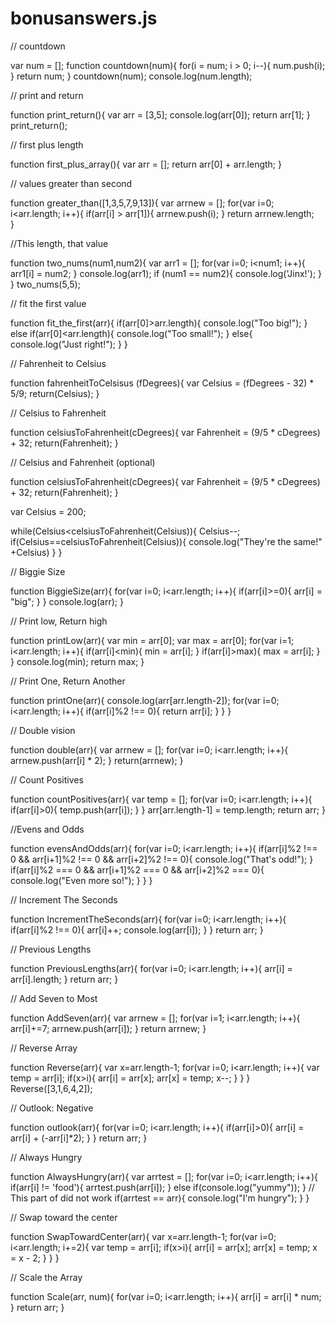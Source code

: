# bonusanswers.js

// countdown

var num = [];
function countdown(num){
  for(i = num; i > 0; i--){
    num.push(i);
  }
  return num;
}
countdown(num);
console.log(num.length);

// print and return

function print_return(){
  var arr = [3,5];
  console.log(arr[0]);
  return arr[1];
}
print_return();

// first plus length

function first_plus_array(){
  var arr = [];
  return arr[0] + arr.length;
}

// values greater than second

function greater_than([1,3,5,7,9,13]){
var arrnew = [];
for(var i=0; i<arr.length; i++){
  if(arr[i] > arr[1]){
    arrnew.push(i);
  }
return arrnew.length;  
}  


//This length, that value

function two_nums(num1,num2){
  var arr1 = [];
  for(var i=0; i<num1; i++){
    arr1[i] = num2;
  }
  console.log(arr1);
  if (num1 == num2){
    console.log('Jinx!');
  }
}
  two_nums(5,5);
  
  // fit the first value
  
  function fit_the_first(arr){
  if(arr[0]>arr.length){
    console.log("Too big!");
  }
  else if(arr[0]<arr.length){
    console.log("Too small!");
  }
  else{
    console.log("Just right!");
  }
}

// Fahrenheit to Celsius

function fahrenheitToCelsisus (fDegrees){
   var Celsius = (fDegrees - 32) * 5/9;
  return(Celsius);
}

// Celsius to Fahrenheit

function celsiusToFahrenheit(cDegrees){
  var Fahrenheit = (9/5 * cDegrees) + 32;
  return(Fahrenheit);
}

// Celsius and Fahrenheit (optional)

function celsiusToFahrenheit(cDegrees){
  var Fahrenheit = (9/5 * cDegrees) + 32;
  return(Fahrenheit);
}

var Celsius = 200;

while(Celsius<celsiusToFahrenheit(Celsius)){
  Celsius--;
  if(Celsius==celsiusToFahrenheit(Celsius)){
    console.log("They're the same!" +Celsius)
  }
}


// Biggie Size

function BiggieSize(arr){
  for(var i=0; i<arr.length; i++){
    if(arr[i]>=0){
      arr[i] = "big";
    }
  }
  console.log(arr);
}

// Print low, Return high

function printLow(arr){
  var min = arr[0];
  var max = arr[0];
  for(var i=1; i<arr.length; i++){
    if(arr[i]<min){
      min = arr[i];
    }
    if(arr[i]>max){
      max = arr[i];
    }
  }
  console.log(min);
  return max;
}

// Print One, Return Another

function printOne(arr){
  console.log(arr[arr.length-2]);
  for(var i=0; i<arr.length; i++){
    if(arr[i]%2 !== 0){
      return arr[i];
    }
  }
}

// Double vision

function double(arr){
  var arrnew = [];
  for(var i=0; i<arr.length; i++){
    arrnew.push(arr[i] * 2);
  }
  return(arrnew);
}

// Count Positives

function countPositives(arr){
  var temp = [];
  for(var i=0; i<arr.length; i++){
    if(arr[i]>0){
      temp.push(arr[i]);
    }
  }
  arr[arr.length-1] = temp.length;
  return arr;
}

//Evens and Odds

function evensAndOdds(arr){
  for(var i=0; i<arr.length; i++){
    if(arr[i]%2 !== 0 && arr[i+1]%2 !== 0 && arr[i+2]%2 !== 0){
      console.log("That's odd!");
    }
    if(arr[i]%2 === 0 && arr[i+1]%2 === 0 && arr[i+2]%2 === 0){
      console.log("Even more so!");
    }
  }
}

// Increment The Seconds

function IncrementTheSeconds(arr){
  for(var i=0; i<arr.length; i++){
    if(arr[i]%2 !== 0){
      arr[i]++;
      console.log(arr[i]);
    }
  }
  return arr;
}

// Previous Lengths

function PreviousLengths(arr){
  for(var i=0; i<arr.length; i++){
    arr[i] = arr[i].length;
  }
  return arr;
}

// Add Seven to Most

function AddSeven(arr){
  var arrnew = [];
  for(var i=1; i<arr.length; i++){
    arr[i]+=7;
    arrnew.push(arr[i]);
  }
  return arrnew;
}

// Reverse Array

function Reverse(arr){
  var x=arr.length-1;
  for(var i=0; i<arr.length; i++){
    var temp = arr[i];
    if(x>i){
      arr[i] = arr[x];
      arr[x] = temp;
      x--;
    }
  }
}
Reverse([3,1,6,4,2]);

// Outlook: Negative

function outlook(arr){
  for(var i=0; i<arr.length; i++){
    if(arr[i]>0){
      arr[i] = arr[i] + (-arr[i]*2);
    }
  }
  return arr;
}

// Always Hungry

function AlwaysHungry(arr){
  var arrtest = [];
  for(var i=0; i<arr.length; i++){
    if(arr[i] != 'food'){
      arrtest.push(arr[i]);
    }
    else if(console.log("yummy"));
  }
  // This part of did not work
  if(arrtest == arr){
    console.log("I'm hungry");
  }
}

// Swap toward the center

function SwapTowardCenter(arr){
var x=arr.length-1;
  for(var i=0; i<arr.length; i+=2){
    var temp = arr[i];
    if(x>i){
      arr[i] = arr[x];
      arr[x] = temp;
      x = x - 2;
    }
  }
}

// Scale the Array

function Scale(arr, num){
  for(var i=0; i<arr.length; i++){
    arr[i] = arr[i] * num;
  }
  return arr;
}

